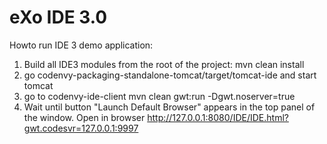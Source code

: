 # eXo IDE 3.0

Howto run IDE 3 demo application:
1. Build all IDE3 modules from the root of the project:
mvn clean install
2. go codenvy-packaging-standalone-tomcat/target/tomcat-ide and start tomcat
3. go to codenvy-ide-client
mvn clean gwt:run -Dgwt.noserver=true
4. Wait until button "Launch Default Browser" appears in the top panel of the window.
 Open in browser http://127.0.0.1:8080/IDE/IDE.html?gwt.codesvr=127.0.0.1:9997
